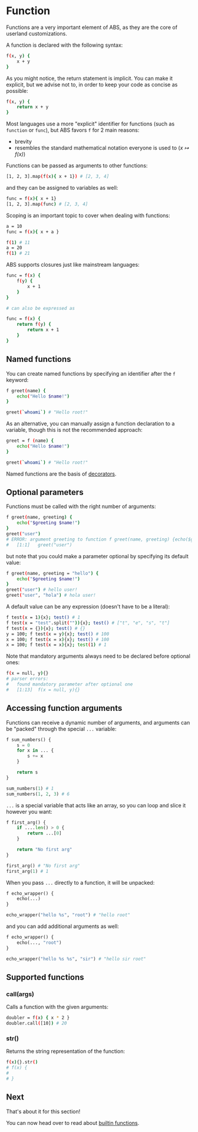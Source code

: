 # Function

Functions are a very important element of ABS,
as they are the core of userland customizations.

A function is declared with the following syntax:

``` bash
f(x, y) {
    x + y
}
```

As you might notice, the return statement is implicit.
You can make it explicit, but we advise not to, in order
to keep your code as concise as possible:

``` bash
f(x, y) {
    return x + y
}
```

Most languages use a more "explicit" identifier for
functions (such as `function` or `func`), but ABS
favors `f` for 2 main reasons:

* brevity
* resembles the standard mathematical notation everyone is used to (*x ↦ f(x)*)

Functions can be passed as arguments to other functions:

``` bash
[1, 2, 3].map(f(x){ x + 1}) # [2, 3, 4]
```

and they can be assigned to variables as well:

``` bash
func = f(x){ x + 1}
[1, 2, 3].map(func) # [2, 3, 4]
```

Scoping is an important topic to cover when dealing with
functions:

``` bash
a = 10
func = f(x){ x + a }

f(1) # 11
a = 20
f(1) # 21
```

ABS supports closures just like mainstream languages:

``` bash
func = f(x) {
    f(y) {
        x + 1
    }
}

# can also be expressed as

func = f(x) {
    return f(y) {
        return x + 1
    }
}
```

## Named functions

You can create named functions by specifying an identifier
after the `f` keyword:

``` bash
f greet(name) {
    echo("Hello $name!")
}

greet(`whoami`) # "Hello root!"
```

As an alternative, you can manually assign
a function declaration to a variable, though
this is not the recommended approach:

``` bash
greet = f (name) {
    echo("Hello $name!")
}

greet(`whoami`) # "Hello root!"
```

Named functions are the basis of [decorators](/types/decorators).

## Optional parameters

Functions must be called with the right number of arguments:

``` bash
f greet(name, greeting) {
    echo("$greeting $name!")
}
greet("user")
# ERROR: argument greeting to function f greet(name, greeting) {echo($greeting $name!)} is missing, and doesn't have a default value
# 	[1:1]	greet("user")
```

but note that you could make a parameter optional by specifying its
default value:

``` bash
f greet(name, greeting = "hello") {
    echo("$greeting $name!")
}
greet("user") # hello user!
greet("user", "hola") # hola user!
```

A default value can be any expression (doesn't have to be a literal):

```bash
f test(x = 1){x}; test() # 1
f test(x = "test".split("")){x}; test() # ["t", "e", "s", "t"]
f test(x = {}){x}; test() # {}
y = 100; f test(x = y){x}; test() # 100
x = 100; f test(x = x){x}; test() # 100
x = 100; f test(x = x){x}; test(1) # 1
```

Note that mandatory arguments always need to be declared
before optional ones:

``` bash
f(x = null, y){}
# parser errors:
# 	found mandatory parameter after optional one
# 	[1:13]	f(x = null, y){}
```

## Accessing function arguments

Functions can receive a dynamic number of arguments,
and arguments can be "packed" through the special
`...` variable:

```py
f sum_numbers() {
    s = 0
    for x in ... {
        s += x
    }

    return s
}

sum_numbers(1) # 1
sum_numbers(1, 2, 3) # 6
```

`...` is a special variable that acts
like an array, so you can loop and slice
it however you want:

```py
f first_arg() {
    if ....len() > 0 {
        return ...[0]
    }

    return "No first arg"
}

first_arg() # "No first arg"
first_arg(1) # 1
```

When you pass `...` directly to a function,
it will be unpacked:

```py
f echo_wrapper() {
    echo(...)
}

echo_wrapper("hello %s", "root") # "hello root"
```

and you can add additional arguments as well:

```py
f echo_wrapper() {
    echo(..., "root")
}

echo_wrapper("hello %s %s", "sir") # "hello sir root"
```

## Supported functions

### call(args)

Calls a function with the given arguments:

``` bash
doubler = f(x) { x * 2 }
doubler.call([10]) # 20
```

### str()

Returns the string representation of the function:

``` bash
f(x){}.str()
# f(x) {
#
# }
```

## Next

That's about it for this section!

You can now head over to read about [builtin functions](/types/builtin-function).